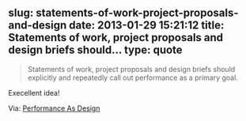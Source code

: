 slug: statements-of-work-project-proposals-and-design
date: 2013-01-29 15:21:12
title: Statements of work, project proposals and design briefs should...
type: quote
---

> Statements of work, project proposals and design briefs should explicitly and repeatedly call out performance as a primary goal.

Execellent idea!

 Via: [Performance As Design](http://bradfrostweb.com/blog/post/performance-as-design/)
